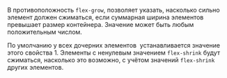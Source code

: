 В противоположность `flex-grow`, позволяет указать, насколько сильно элемент должен сжиматься, если суммарная ширина элементов превышает размер контейнера. Значение может быть любым положительным числом.

По умолчанию у всех дочерних элементов  устанавливается значение этого свойства 1. Элементы с ненулевым значением `flex-shrink` будут сжиматься, насколько это возможно, с учётом значений `flex-shrink` других элементов.
